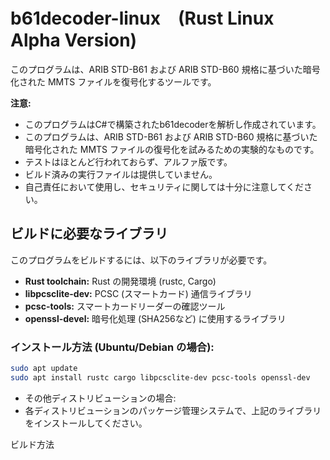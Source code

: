# b61decoder-linux　(Rust Linux Alpha Version)

このプログラムは、ARIB STD-B61 および ARIB STD-B60 規格に基づいた暗号化された MMTS ファイルを復号化するツールです。

**注意:**
*   このプログラムはC#で構築されたb61decoderを解析し作成されています。
*   このプログラムは、ARIB STD-B61 および ARIB STD-B60 規格に基づいた暗号化された MMTS ファイルの復号化を試みるための実験的なものです。
*   テストはほとんど行われておらず、アルファ版です。
*   ビルド済みの実行ファイルは提供していません。
*   自己責任において使用し、セキュリティに関しては十分に注意してください。

## ビルドに必要なライブラリ

このプログラムをビルドするには、以下のライブラリが必要です。

*   **Rust toolchain:** Rust の開発環境 (rustc, Cargo)
*   **libpcsclite-dev:** PCSC (スマートカード) 通信ライブラリ
*   **pcsc-tools:** スマートカードリーダーの確認ツール
*   **openssl-devel:** 暗号化処理 (SHA256など) に使用するライブラリ

### インストール方法 (Ubuntu/Debian の場合):

```bash
sudo apt update
sudo apt install rustc cargo libpcsclite-dev pcsc-tools openssl-dev
```

*   その他ディストリビューションの場合:
*   各ディストリビューションのパッケージ管理システムで、上記のライブラリをインストールしてください。

ビルド方法
